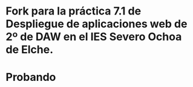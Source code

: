 # Fork para la práctica 7.1 de Despliegue de aplicaciones web de 2º de DAW en el IES Severo Ochoa de Elche.
# Probando
